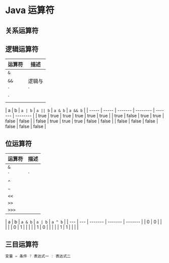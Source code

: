 # Java 运算符

## 关系运算符

## 逻辑运算符

| 运算符 | 描述   |
| ------ | ------ |
| `&`    |        |
| `&&`   | 逻辑与 |
| `|`    |        |
| `||`   | 逻辑或 |

| a     | b     | `a | b` | `a || b` | `a & b` | `a && b` |
| ----- | ----- | ------- | -------- | ------- | -------- |
| true  | true  | true    | true     | true    | true     |
| true  | false | true    | true     | false   | false    |
| false | true  | true    | true     | false   | false    |
| false | false | false   | false    | false   | false    |

## 位运算符

| 运算符 | 描述 |
| ------ | ---- |
| `&`    |      |
| `|`    |      |
| `^`    |      |
| `~`    |      |
| `<<`   |      |
| `>>`   |      |
| `>>>`  |      |

| a   | b   | `a & b` | `a | b` | `a ^ b` |
| --- | --- | ------- | ------- | ------- |
| 0   | 0   |         |         |         |
| 0   | 1   |         |         |         |
| 1   | 0   |         |         |         |
| 1   | 1   |         |         |         |

## 三目运算符

```java
变量 = 条件 ? 表达式一 : 表达式二
```
